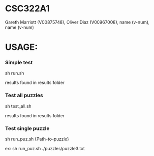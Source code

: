 # CSC322A1
Gareth Marriott (V00875748),
Oliver Diaz (V00967008),
name (v-num),
name (v-num)

# USAGE:

### Simple test
sh run.sh

results found in results folder

### Test all puzzles
sh test_all.sh

results found in results folder


### Test single puzzle
sh run_puz.sh {Path-to-puzzle}

ex: sh run_puz.sh ./puzzles/puzzle3.txt

